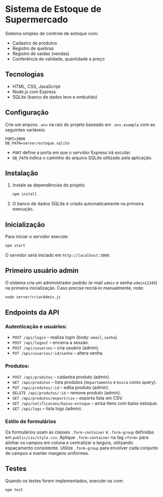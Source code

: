 # Sistema de Estoque de Supermercado

Sistema simples de controle de estoque com:
- Cadastro de produtos
- Registro de quebras
- Registro de saídas (vendas)
- Conferência de validade, quantidade e preço

## Tecnologias
- HTML, CSS, JavaScript
- Node.js com Express
- SQLite (banco de dados leve e embutido)

## Configuração

Crie um arquivo `.env` na raiz do projeto baseado em `.env.example` com as seguintes variáveis:

```
PORT=3000
DB_PATH=server/estoque.sqlite
```

- `PORT` define a porta em que o servidor Express irá escutar.
- `DB_PATH` indica o caminho do arquivo SQLite utilizado pela aplicação.

## Instalação

1. Instale as dependências do projeto:

   ```bash
   npm install
   ```

2. O banco de dados SQLite é criado automaticamente na primeira execução.

## Inicialização

Para iniciar o servidor execute:

```bash
npm start
```

O servidor será iniciado em `http://localhost:3000`.

## Primeiro usuário admin

O sistema cria um administrador padrão (e-mail `admin` e senha `admin12345`) na
primeira inicialização. Caso precise recriá‑lo manualmente, rode:

```bash
node server/criarAdmin.js
```

## Endpoints da API

### Autenticação e usuários:

- `POST /api/login` – realiza login (body: `email`, `senha`).
- `POST /api/logout` – encerra a sessão.
- `POST /api/usuarios` – cria usuário (admin).
- `PUT /api/usuarios/:id/senha` – altera senha.

### Produtos:

- `POST /api/produtos` – cadastra produto (admin).
- `GET /api/produtos` – lista produtos (`departamento` e `busca` como query).
- `PUT /api/produtos/:id` – edita produto (admin).
- `DELETE /api/produtos/:id` – remove produto (admin).
- `GET /api/produtos/export/csv` – exporta lista em CSV.
- `GET /api/notificacoes/baixo-estoque` – avisa itens com baixo estoque.
- `GET /api/logs` – lista logs (admin).

### Estilo de formulários

Os formulários usam as classes `.form-container` e `.form-group` definidas em
`public/css/style.css`. Aplique `.form-container` na tag `<form>` para alinhar os
campos em coluna e centralizar a largura, utilizando espaçamento consistente.
Utilize `.form-group` para envolver cada conjunto de campos e manter margens
uniformes.

## Testes

Quando os testes forem implementados, execute-os com:

```bash
npm test
```
